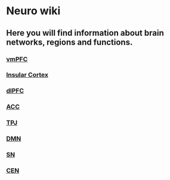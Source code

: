 # Neuro wiki

## Here you will find information about brain networks, regions and functions. 

### [vmPFC](vmpfc.md)

### [Insular Cortex](insula.md)

### [dlPFC](dlpfc.md)

### [ACC](acc.md)

### [TPJ](tpj.md)

### [DMN](dmn.md)

### [SN](salience.md)

### [CEN](cen.md)

